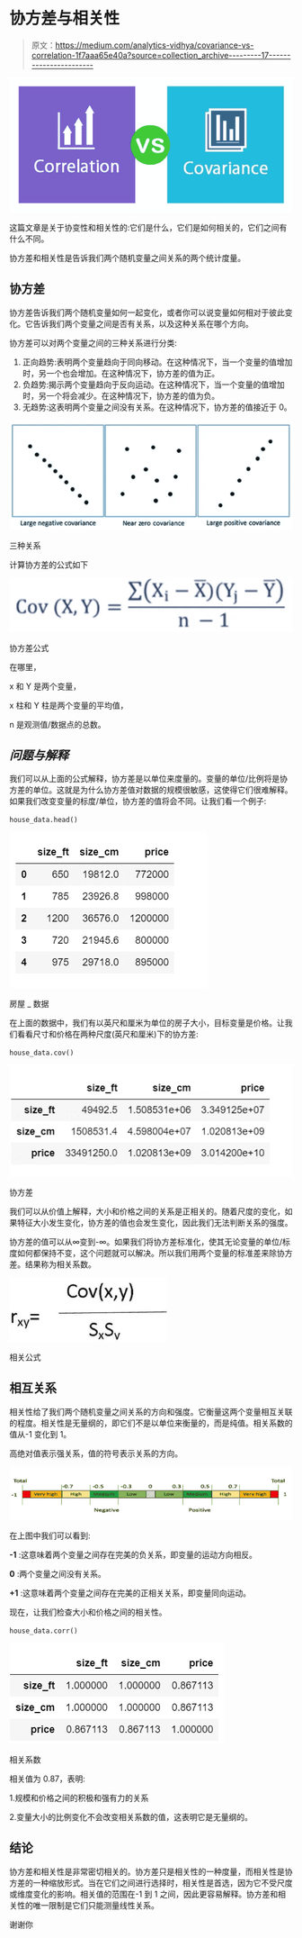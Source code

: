 # 协方差与相关性

> 原文：<https://medium.com/analytics-vidhya/covariance-vs-correlation-1f7aaa65e40a?source=collection_archive---------17----------------------->

![](img/7311727e7e4370ca51cb45b90b801e2b.png)

这篇文章是关于协变性和相关性的:它们是什么，它们是如何相关的，它们之间有什么不同。

协方差和相关性是告诉我们两个随机变量之间关系的两个统计度量。

## 协方差

协方差告诉我们两个随机变量如何一起变化，或者你可以说变量如何相对于彼此变化。它告诉我们两个变量之间是否有关系，以及这种关系在哪个方向。

协方差可以对两个变量之间的三种关系进行分类:

1.  正向趋势:表明两个变量趋向于同向移动。在这种情况下，当一个变量的值增加时，另一个也会增加。在这种情况下，协方差的值为正。
2.  负趋势:揭示两个变量趋向于反向运动。在这种情况下，当一个变量的值增加时，另一个将会减少。在这种情况下，协方差的值为负。
3.  无趋势:这表明两个变量之间没有关系。在这种情况下，协方差的值接近于 0。

![](img/837a5394fcc6554eb8926bf04af4971e.png)

三种关系

计算协方差的公式如下

![](img/474c838c333863f039b77d7790ed101f.png)

协方差公式

在哪里，

x 和 Y 是两个变量，

x 柱和 Y 柱是两个变量的平均值，

n 是观测值/数据点的总数。

## ***问题与解释***

我们可以从上面的公式解释，协方差是以单位来度量的。变量的单位/比例将是协方差的单位。这就是为什么协方差值对数据的规模很敏感，这使得它们很难解释。如果我们改变变量的标度/单位，协方差的值将会不同。让我们看一个例子:

`house_data.head()`

![](img/9e13a342248f83c55e42c04bcc3f1c0f.png)

房屋 _ 数据

在上面的数据中，我们有以英尺和厘米为单位的房子大小，目标变量是价格。让我们看看尺寸和价格在两种尺度(英尺和厘米)下的协方差:

`house_data.cov()`

![](img/258293ad5d43e64129829a2e2220bdbf.png)

协方差

我们可以从价值上解释，大小和价格之间的关系是正相关的。随着尺度的变化，如果特征大小发生变化，协方差的值也会发生变化，因此我们无法判断关系的强度。

协方差的值可以从∞变到-∞。如果我们将协方差标准化，使其无论变量的单位/标度如何都保持不变，这个问题就可以解决。所以我们用两个变量的标准差来除协方差。结果称为相关系数。

![](img/c40008189fcdf0e4f1dbe0f95edebda8.png)

相关公式

## 相互关系

相关性给了我们两个随机变量之间关系的方向和强度。它衡量这两个变量相互关联的程度。相关性是无量纲的，即它们不是以单位来衡量的，而是纯值。相关系数的值从-1 变化到 1。

高绝对值表示强关系，值的符号表示关系的方向。

![](img/5aca29a2490a4651d38e6623881be7e6.png)

在上图中我们可以看到:

**-1** :这意味着两个变量之间存在完美的负关系，即变量的运动方向相反。

**0** :两个变量之间没有关系。

**+1** :这意味着两个变量之间存在完美的正相关关系，即变量同向运动。

现在，让我们检查大小和价格之间的相关性。

`house_data.corr()`

![](img/6faf1005156c8b90911021f05e04f64b.png)

相关系数

相关值为 0.87，表明:

1.规模和价格之间的积极和强有力的关系

2.变量大小的比例变化不会改变相关系数的值，这表明它是无量纲的。

## 结论

协方差和相关性是非常密切相关的。协方差只是相关性的一种度量，而相关性是协方差的一种缩放形式。当在它们之间进行选择时，相关性是首选，因为它不受尺度或维度变化的影响。相关值的范围在-1 到 1 之间，因此更容易解释。协方差和相关性的唯一限制是它们只能测量线性关系。

谢谢你